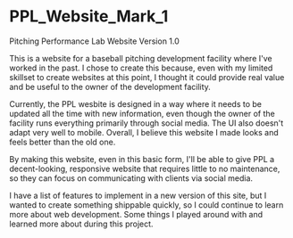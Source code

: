 # PPL_Website_Mark_1

Pitching Performance Lab Website Version 1.0

This is a website for a baseball pitching development facility where I've worked in the past. I chose to create this because, even with my limited skillset to create websites at this point, I thought it could provide real value and be useful to the owner of the development facility.

Currently, the PPL wesbite is designed in a way where it needs to be updated all the time with new information, even though the owner of the facility runs everything primarily through social media. The UI also doesn't adapt very well to mobile. Overall, I believe this website I made looks and feels better than the old one.

By making this website, even in this basic form, I'll be able to give PPL a decent-looking, responsive website that requires little to no maintenance, so they can focus on communicating with clients via social media.

I have a list of features to implement in a new version of this site, but I wanted to create something shippable quickly, so I could continue to learn more about web development. Some things I played around with and learned more about during this project. 